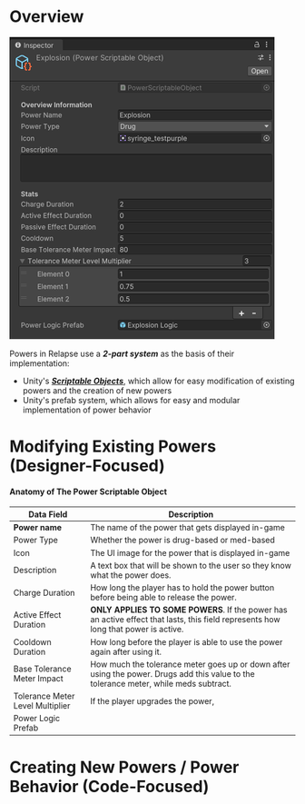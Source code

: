 # Overview

![Explosion Power Example](<../../_META/Attachments/Pasted image 20241008131156.png>)

Powers in Relapse use a ***2-part system*** as the basis of their implementation:

- Unity's [***Scriptable Objects***](https://docs.unity3d.com/Manual/class-ScriptableObject.html), which allow for easy modification of existing powers and the creation of new powers
- Unity's prefab system, which allows for easy and modular implementation of power behavior

# Modifying Existing Powers (Designer-Focused)

#### Anatomy of The Power Scriptable Object

| Data Field                       | Description                                                                                                                           |
| -------------------------------- | ------------------------------------------------------------------------------------------------------------------------------------- |
| **Power name**                   | The name of the power that gets displayed in-game                                                                                     |
| Power Type                       | Whether the power is drug-based or med-based                                                                                          |
| Icon                             | The UI image for the power that is displayed in-game                                                                                  |
| Description                      | A text box that will be shown to the user so they know what the power does.                                                           |
| Charge Duration                  | How long the player has to hold the power button before being able to release the power.                                              |
| Active Effect Duration           | **ONLY APPLIES TO SOME POWERS**. If the power has an active effect that lasts, this field represents how long that power is active.   |
| Cooldown Duration                | How long before the player is able to use the power again after using it.                                                             |
| Base Tolerance Meter Impact      | How much the tolerance meter goes up or down after using the power. Drugs add this value to the tolerance meter, while meds subtract. |
| Tolerance Meter Level Multiplier | If the player upgrades the power,                                                                                                     |
| Power Logic Prefab               |                                                                                                                                       |

# Creating New Powers / Power Behavior (Code-Focused)
